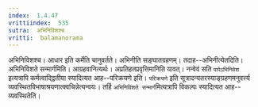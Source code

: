 ```yaml
---
index:  1.4.47
vrittiindex:  535
sutra:  अभिनिविशश्च
vritti:  balamanorama 
---
```


अभिनिविशश्च। आधार इति कर्मेति चानुवर्तते। अभिनीति सङ्घातग्रहणम्। तदाह--अभिनीत्येतदिति। अभिनिविशते सन्मार्गमिति। आग्रहवानित्यर्थः। अप्रतिहतप्रवृत्तिमानिति यावत्। नन्वेवं सति `पापेऽभिनिवेश` इत्यत्रापि कर्मत्वाद्द्वितीया स्यादित्यत आह--परिक्रयणे इति। `परिक्रयणे` इति सूत्रादन्यतरस्याङ्ग्रहणमनुवर्त्त्य व्यवस्थितविभाषाश्रयणात्क्वचिन्नेत्यन्वयः। तर्हि `अभिनिविशते सन्मार्ग`मित्यत्रापि विकल्पः स्यादित्यत आह--व्यवस्थितेति।

